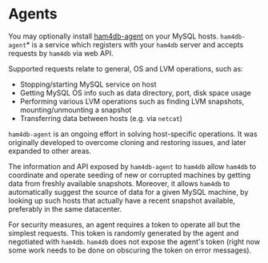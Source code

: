 # Agents

You may optionally install [ham4db-agent](https://gitee.com/opengauss/ham4db-agent) on your MySQL hosts.
`ham4db-agent`* is a service which registers with your `ham4db` server and accepts requests by `ham4db` via web API.

Supported requests relate to general, OS and LVM operations, such as:
- Stopping/starting MySQL service on host
- Getting MySQL OS info such as data directory, port, disk space usage
- Performing various LVM operations such as finding LVM snapshots, mounting/unmounting a snapshot
- Transferring data between hosts (e.g. via `netcat`)

`ham4db-agent` is an ongoing effort in solving host-specific operations. It was originally developed to overcome cloning and restoring issues, and later expanded to other areas.

The information and API exposed by `ham4db-agent` to `ham4db` allow `ham4db` to coordinate and operate seeding of new or corrupted machines by getting data from freshly available snapshots. Moreover, it allows `ham4db`
to automatically suggest the source of data for a given MySQL machine, by looking up such hosts that actually have a
recent snapshot available, preferably in the same datacenter.

For security measures, an agent requires a token to operate all but the simplest requests. This token is randomly generated by the agent and negotiated with `ham4db`. `ham4db` does not expose the agent's token (right now some work needs to be done on obscuring the token on error messages).
